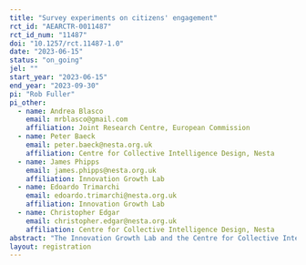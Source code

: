 ```yaml
---
title: "Survey experiments on citizens' engagement"
rct_id: "AEARCTR-0011487"
rct_id_num: "11487"
doi: "10.1257/rct.11487-1.0"
date: "2023-06-15"
status: "on_going"
jel: ""
start_year: "2023-06-15"
end_year: "2023-09-30"
pi: "Rob Fuller"
pi_other:
  - name: Andrea Blasco
    email: mrblasco@gmail.com
    affiliation: Joint Research Centre, European Commission
  - name: Peter Baeck
    email: peter.baeck@nesta.org.uk
    affiliation: Centre for Collective Intelligence Design, Nesta
  - name: James Phipps
    email: james.phipps@nesta.org.uk
    affiliation: Innovation Growth Lab
  - name: Edoardo Trimarchi
    email: edoardo.trimarchi@nesta.org.uk
    affiliation: Innovation Growth Lab
  - name: Christopher Edgar
    email: christopher.edgar@nesta.org.uk
    affiliation: Centre for Collective Intelligence Design, Nesta
abstract: "The Innovation Growth Lab and the Centre for Collective Intelligence Design at Nesta are conducting an online survey of European citizens’ attitudes to social challenges and their willingness to participate in activities aimed at addressing these challenges. The survey will be carried out with 4800 citizens in six countries of the European Union, on behalf of the European Commission. In the course of the survey, 13 randomised experiments will be used to test 13 hypotheses about how the importance they place on social challenges, their willingness to participate in activities aimed at addressing those challenges, and their attitudes to experimentation are affected by adjusting the framing of the questions or the details of the proposed activities."
layout: registration
---
```


